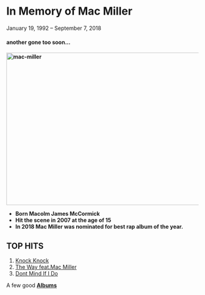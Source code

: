 <html>
	<body>
		<head>
			<title>In Memory of Mack Miller</title>
		</head>
		<h1>In Memory of Mac Miller </h1>
			<p>January 19, 1992 – September 7, 2018</p>
		<h4>another gone too soon...<h4>
		<img src ="http://www.stampthewax.com/wp-content/uploads/2014/06/mac-miller.jpg" alt="mac-miller" title="mac-miller with an umbrella"
		width="600" height="400"/>
	<ul>
		<li>Born <b>Macolm James McCormick</b></li>
		<li>Hit the scene in 2007 at the age of 15</li>
		<li>In 2018 Mac Miller was nominated for best rap album of the year.</li> 
	</ul>
	<h2>TOP HITS</h2>
	<ol>
		<li><a href="https://www.youtube.com/watch?v=6bMmhKz6KXg">Knock Knock</a></li>
		<li><a href="https://www.youtube.com/watch?v=_sV0S8qWSy0">The Way feat.Mac Miller</a></li>
		<li><a href="https://www.youtube.com/watch?v=8bL3znGwXFc">Dont Mind If I Do</a></li>
	</ol>
		<p>A few good <a href ="Tribute-Mac-Miller/Albums Page.html" target ="_blank"><b>Albums</b></a></p>
	</body>
<html>
